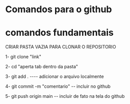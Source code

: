 # Comandos para o github

<h1>comandos fundamentais</h1>

CRIAR PASTA VAZIA PARA CLONAR O REPOSITORIO

1- git clone "link"

2- cd "aperta tab dentro da pasta"

3- git add .   ---- adicionar o arquivo localmente

4- git commit -m "comentario"  -- incluir no github

5- git push origin main -- incluir de fato na tela do github